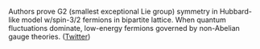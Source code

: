 
Authors prove G2 (smallest exceptional Lie group) symmetry in Hubbard-like model w/spin-3/2 fermions in bipartite lattice. When quantum fluctuations dominate, low-energy fermions governed by non-Abelian gauge theories. ([Twitter](https://twitter.com/JoshuahHeath/status/1321452221322715138))
